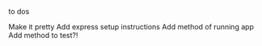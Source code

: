 to dos

Make it pretty
Add express setup instructions
Add method of running app
Add method to test?!